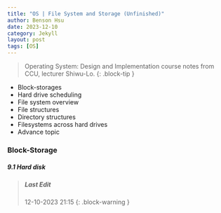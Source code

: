 ```yaml
---
title: "OS | File System and Storage (Unfinished)"
author: Benson Hsu
date: 2023-12-10
category: Jekyll
layout: post
tags: [OS]
---
```


> Operating System: Design and Implementation course notes from CCU, lecturer Shiwu-Lo. 
{: .block-tip }

-   Block-storages
-   Hard drive scheduling
-   File system overview
-   File structures
-   Directory structures
-   Filesystems across hard drives
-   Advance topic

### Block-Storage

##### 9.1 Hard disk

> ##### Last Edit
> 12-10-2023 21:15
{: .block-warning }